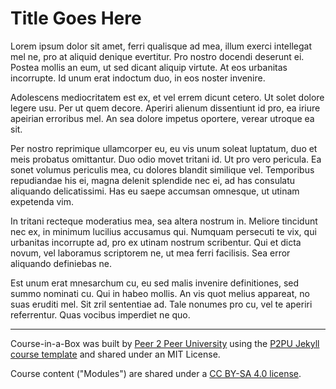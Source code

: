 # Title Goes Here
Lorem ipsum dolor sit amet, ferri qualisque ad mea, illum exerci intellegat mel ne, pro at aliquid denique evertitur. Pro nostro docendi deserunt ei. Postea mollis an eum, ut sed dicant aliquip virtute. At eos urbanitas incorrupte. Id unum erat indoctum duo, in eos noster invenire.

Adolescens mediocritatem est ex, et vel errem dicunt cetero. Ut solet dolore legere usu. Per ut quem decore. Aperiri alienum dissentiunt id pro, ea iriure apeirian erroribus mel. An sea dolore impetus oportere, verear utroque ea sit.

Per nostro reprimique ullamcorper eu, eu vis unum soleat luptatum, duo et meis probatus omittantur. Duo odio movet tritani id. Ut pro vero pericula. Ea sonet volumus periculis mea, cu dolores blandit similique vel. Temporibus repudiandae his ei, magna delenit splendide nec ei, ad has consulatu aliquando delicatissimi. Has eu saepe accumsan omnesque, ut utinam expetenda vim.

In tritani recteque moderatius mea, sea altera nostrum in. Meliore tincidunt nec ex, in minimum lucilius accusamus qui. Numquam persecuti te vix, qui urbanitas incorrupte ad, pro ex utinam nostrum scribentur. Qui et dicta novum, vel laboramus scriptorem ne, ut mea ferri facilisis. Sea error aliquando definiebas ne.

Est unum erat mnesarchum cu, eu sed malis invenire definitiones, sed summo nominati cu. Qui in habeo mollis. An vis quot melius appareat, no suas eruditi mel. Sit zril sententiae ad. Tale nonumes pro cu, vel te aperiri referrentur. Quas vocibus imperdiet ne quo.

---
Course-in-a-Box was built by [Peer 2 Peer University](https://www.p2pu.org) using the [P2PU Jekyll course template](https://github.com/p2pu/jekyll-course-template) and shared under an MIT License.

Course content ("Modules") are shared under a [CC BY-SA 4.0 license](https://creativecommons.org/licenses/by-sa/4.0/).
